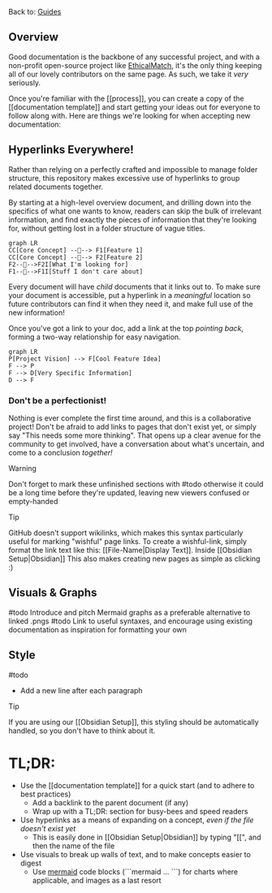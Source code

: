 Back to: [Guides](Guides.md)

## Overview
Good documentation is the backbone of any successful project, and with a non-profit open-source project like [EthicalMatch](ATLAS/EthicalMatch%20Docs/README.md), it's the only thing keeping all of our lovely contributors on the same page. As such, we take it *very* seriously.

Once you're familiar with the [[process]], you can create a copy of the [[documentation template]] and start getting your ideas out for everyone to follow along with. Here are things we're looking for when accepting new documentation:

## Hyperlinks Everywhere!
Rather than relying on a perfectly crafted and impossible to manage folder structure, this repository makes excessive use of hyperlinks to group related documents together.

By starting at a high-level overview document, and drilling down into the specifics of what one wants to know, readers can skip the bulk of irrelevant information, and find exactly the pieces of information that they're looking for, without getting lost in a folder structure of vague titles.
```mermaid
graph LR
CC[Core Concept] --🔗--> F1[Feature 1]
CC[Core Concept] --🔗--> F2[Feature 2]
F2--🔗-->F2I[What I'm looking for]
F1--🔗-->F1I[Stuff I don't care about]
```

Every document will have *child* documents that it links out to. To make sure your document is accessible, put a hyperlink in a *meaningful* location so future contributors can find it when they need it, and make full use of the new information!

Once you've got a link to your doc, add a link at the top *pointing back*, forming a two-way relationship for easy navigation.
```mermaid
graph LR
P[Project Vision] --> F[Cool Feature Idea]
F --> P
F --> D[Very Specific Information]
D --> F
```
### Don't be a perfectionist!
Nothing is ever complete the first time around, and this is a collaborative project! Don't be afraid to add links to pages that don't exist yet, or simply say "This needs some more thinking". That opens up a clear avenue for the community to get involved, have a conversation about what's uncertain, and come to a conclusion *together!*

> [!Warning]
> Don't forget to mark these unfinished sections with \#todo otherwise it could be a long time before they're updated, leaving new viewers confused or empty-handed

> [!Tip]
> GitHub doesn't support wikilinks, which makes this syntax particularly useful for marking "wishful" page links. To create a wishful-link, simply format the link text like this: \[\[File-Name|Display Text]]. Inside [[Obsidian Setup|Obsidian]] This also makes creating new pages as simple as clicking :)

## Visuals & Graphs
#todo Introduce and pitch Mermaid graphs as a preferable alternative to linked .pngs
#todo Link to useful syntaxes, and encourage using existing documentation as inspiration for formatting your own

## Style
#todo 
- Add a new line after each paragraph

> [!Tip]
> If you are using our [[Obsidian Setup]], this styling should be automatically handled, so you don't have to think about it.

# TL;DR:
- Use the [[documentation template]] for a quick start (and to adhere to best practices)
	- Add a backlink to the parent document (if any)
	- Wrap up with a TL;DR: section for busy-bees and speed readers
- Use hyperlinks as a means of expanding on a concept, *even if the file doesn't exist yet*
	- This is easily done in [[Obsidian Setup|Obsidian]] by typing "\[\[", and then the name of the file
- Use visuals to break up walls of text, and to make concepts easier to digest
	- Use [mermaid](https://jojozhuang.github.io/tutorial/mermaid-cheat-sheet/) code blocks (\`\`\`mermaid ... \`\`\`) for charts where applicable, and images as a last resort